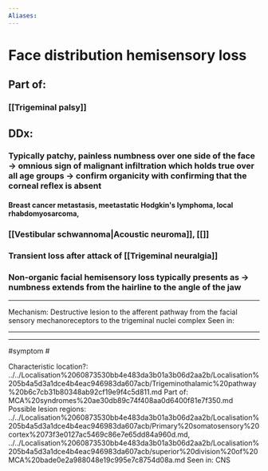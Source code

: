 ```yaml
---
Aliases:
---
```

# Face distribution hemisensory loss
## Part of:
### [[Trigeminal palsy]]
## DDx:
### Typically patchy, painless numbness over one side of the face -> omnious sign of malignant infiltration which holds true over all age groups -> confirm organicity with confirming that the corneal reflex is absent
#### Breast cancer metastasis, meetastatic Hodgkin's lymphoma, local rhabdomyosarcoma, 
### [[Vestibular schwannoma|Acoustic neuroma]], [[]]
### Transient loss after attack of [[Trigeminal neuralgia]]
### Non-organic facial hemisensory loss typically presents as ->  numbness extends from the hairline to the angle of the jaw

---
Mechanism: Destructive lesion to the afferent pathway from the facial sensory mechanoreceptors to the trigeminal nuclei complex 
Seen in: 

---


---
#symptom # 

Characteristic location?: ../../Localisation%2060873530bb4e483da3b01a3b06d2aa2b/Localisation%205b4a5d3a1dce4b4eac946983da607acb/Trigeminothalamic%20pathway%20b6c7cb31b80348ab92cf19e9f4c5d811.md
Part of: MCA%20syndromes%20ae30db89c74f408aa0d6400f81e7f350.md
Possible lesion regions: ../../Localisation%2060873530bb4e483da3b01a3b06d2aa2b/Localisation%205b4a5d3a1dce4b4eac946983da607acb/Primary%20somatosensory%20cortex%2073f3e0127ac5469c86e7e65dd84a960d.md, ../../Localisation%2060873530bb4e483da3b01a3b06d2aa2b/Localisation%205b4a5d3a1dce4b4eac946983da607acb/superior%20division%20of%20MCA%20bade0e2a988048e19c995e7c8754d08a.md
Seen in: CNS
